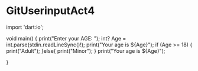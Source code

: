 # GitUserinputAct4
import 'dart:io';

void main() {
    print("Enter your AGE: ");
    int? Age = int.parse(stdin.readLineSync()!);
    print("Your age is ${Age}");
    if (Age >= 18) {
      print("Adult");
      }else{
        print("Minor");
      }
      print("Your age is ${Age}");

}
